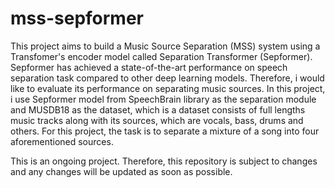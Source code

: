 # mss-sepformer

This project aims to build a Music Source Separation (MSS) system using a Transfomer's encoder model called Separation Transformer (Sepformer). Sepformer has achieved a state-of-the-art performance on speech separation task compared to other deep learning models. Therefore, i would like to evaluate its performance on separating music sources. In this project, i use Sepformer model from SpeechBrain library as the separation module and MUSDB18 as the dataset, which is a dataset consists of full lengths music tracks along with its sources, which are vocals, bass, drums and others. For this project, the task is to separate a mixture of a song into four aforementioned sources.

This is an ongoing project. Therefore, this repository is subject to changes and any changes will be updated as soon as possible.
